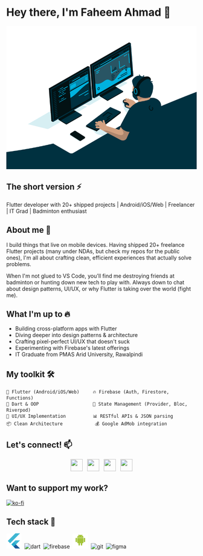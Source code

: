 <!-- Header with animated wave -->
# Hey there, I'm Faheem Ahmad 👋

![](code.gif)

## The short version ⚡

Flutter developer with 20+ shipped projects | Android/iOS/Web | Freelancer | IT Grad | Badminton enthusiast

## About me 🚀

I build things that live on mobile devices. Having shipped 20+ freelance Flutter projects (many under NDAs, but check my repos for the public ones), I'm all about crafting clean, efficient experiences that actually solve problems.

When I'm not glued to VS Code, you'll find me destroying friends at badminton or hunting down new tech to play with. Always down to chat about design patterns, UI/UX, or why Flutter is taking over the world (fight me).

## What I'm up to 🔥

- Building cross-platform apps with Flutter
- Diving deeper into design patterns & architecture
- Crafting pixel-perfect UI/UX that doesn't suck
- Experimenting with Firebase's latest offerings
- IT Graduate from PMAS Arid University, Rawalpindi

## My toolkit 🛠️

```
📱 Flutter (Android/iOS/Web)     🔥 Firebase (Auth, Firestore, Functions)
🧠 Dart & OOP                    💾 State Management (Provider, Bloc, Riverpod)
🎨 UI/UX Implementation          📊 RESTful APIs & JSON parsing
📦 Clean Architecture            💰 Google AdMob integration
```

## Let's connect! 📫

<div align="center">
<a href="https://t.me/fisforfaheem"><img width="32" height="32" src="https://telegram.org/favicon.ico?3" /></a>&nbsp;&nbsp;
<a href="mailto:fisforfaheem@gmail.com"><img width="32" height="32" src="https://ssl.gstatic.com/ui/v1/icons/mail/rfr/gmail.ico" /></a>&nbsp;&nbsp;
<a href="https://www.instagram.com/fisforfaheem/"><img width="32" height="32" src="https://www.instagram.com/static/images/ico/apple-touch-icon-76x76-precomposed.png/666282be8229.png" /></a>&nbsp;&nbsp;
<a href="https://api.whatsapp.com/send?phone=923431530052"><img width="32" height="32" src="https://web.whatsapp.com/favicon-64x64.ico" /></a>
</div>

## Want to support my work?

[![ko-fi](https://ko-fi.com/img/githubbutton_sm.svg)](https://ko-fi.com/L4L5129XBM)

## Tech stack 🧪

<p align="left">
<img src="https://raw.githubusercontent.com/devicons/devicon/master/icons/flutter/flutter-original.svg" alt="flutter" width="40" height="40"/>&nbsp;
<img src="https://www.vectorlogo.zone/logos/dartlang/dartlang-icon.svg" alt="dart" width="40" height="40"/>&nbsp;
<img src="https://www.vectorlogo.zone/logos/firebase/firebase-icon.svg" alt="firebase" width="40" height="40"/>&nbsp;
<img src="https://raw.githubusercontent.com/devicons/devicon/master/icons/android/android-original-wordmark.svg" alt="android" width="40" height="40"/>&nbsp;
<img src="https://www.vectorlogo.zone/logos/git-scm/git-scm-icon.svg" alt="git" width="40" height="40"/>&nbsp;
<img src="https://www.vectorlogo.zone/logos/figma/figma-icon.svg" alt="figma" width="40" height="40"/>
</p>

